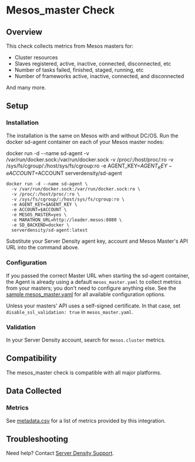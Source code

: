 # Mesos_master Check

## Overview

This check collects metrics from Mesos masters for:

* Cluster resources
* Slaves registered, active, inactive, connected, disconnected, etc
* Number of tasks failed, finished, staged, running, etc
* Number of frameworks active, inactive, connected, and disconnected

And many more.
## Setup
### Installation
The installation is the same on Mesos with and without DC/OS.
Run the docker sd-agent container on each of your Mesos master nodes:

docker run -d --name sd-agent -v /var/run/docker.sock:/var/run/docker.sock -v /proc/:/host/proc/:ro -v /sys/fs/cgroup/:/host/sys/fs/cgroup:ro -e AGENT_KEY=$AGENT_KEY -e ACCOUNT=$ACCOUNT serverdensity/sd-agent

```
docker run -d --name sd-agent \
  -v /var/run/docker.sock:/var/run/docker.sock:ro \
  -v /proc/:/host/proc/:ro \
  -v /sys/fs/cgroup/:/host/sys/fs/cgroup:ro \
  -e AGENT_KEY=$AGENT_KEY \
  -e ACCOUNT=$ACCOUNT \
  -e MESOS_MASTER=yes \
  -e MARATHON_URL=http://leader.mesos:8080 \
  -e SD_BACKEND=docker \
  serverdensity/sd-agent:latest
```

Substitute your Server Density agent key, account and Mesos Master's API URL into the command above.

### Configuration

If you passed the correct Master URL when starting the sd-agent container, the Agent is already using a default `mesos_master.yaml` to collect metrics from your masters; you don't need to configure anything else. See the [sample mesos_master.yaml](https://github.com/serverdensity/sd-agent-core-plugins/blob/master/mesos_master/conf.yaml.example) for all available configuration options.

Unless your masters' API uses a self-signed certificate. In that case, set `disable_ssl_validation: true` in `mesos_master.yaml`.

### Validation

In your Server Density account, search for `mesos.cluster` metrics.

## Compatibility

The mesos_master check is compatible with all major platforms.

## Data Collected
### Metrics

See [metadata.csv](https://github.com/serverdensity/sd-agent-core-plugins/blob/master/mesos_master/metadata.csv) for a list of metrics provided by this integration.

## Troubleshooting
Need help? Contact [Server Density Support](http://support.serverdensity.com).

